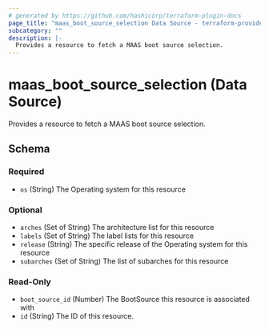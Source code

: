 ```yaml
---
# generated by https://github.com/hashicorp/terraform-plugin-docs
page_title: "maas_boot_source_selection Data Source - terraform-provider-maas"
subcategory: ""
description: |-
  Provides a resource to fetch a MAAS boot source selection.
---
```


# maas_boot_source_selection (Data Source)

Provides a resource to fetch a MAAS boot source selection.



<!-- schema generated by tfplugindocs -->
## Schema

### Required

- `os` (String) The Operating system for this resource

### Optional

- `arches` (Set of String) The architecture list for this resource
- `labels` (Set of String) The label lists for this resource
- `release` (String) The specific release of the Operating system for this resource
- `subarches` (Set of String) The list of subarches for this resource

### Read-Only

- `boot_source_id` (Number) The BootSource this resource is associated with
- `id` (String) The ID of this resource.

